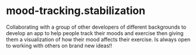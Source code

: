 # mood-tracking.stabilization
Collaborating with a group of other developers of different backgrounds to develop an app to help people track their moods and exercise then giving them a visualization of how their mood affects their exercise.
Is always open to working with others on brand new ideas!!
